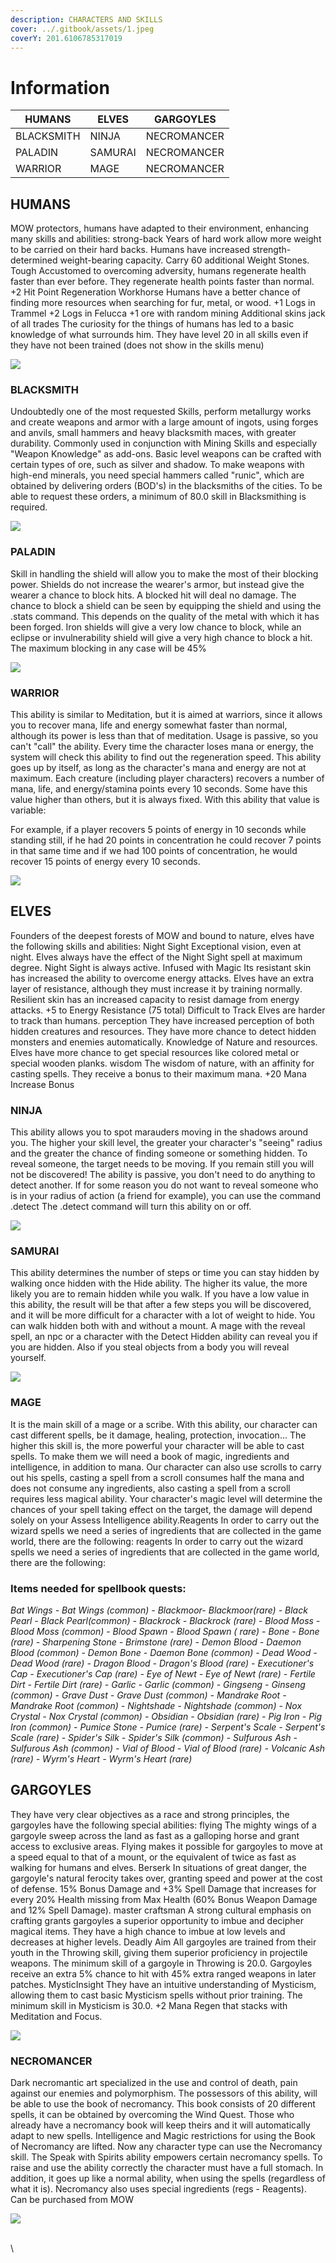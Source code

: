 ```yaml
---
description: CHARACTERS AND SKILLS
cover: ../.gitbook/assets/1.jpeg
coverY: 201.6106785317019
---
```


# Information



| HUMANS     | ELVES   | GARGOYLES   |
| ---------- | ------- | ----------- |
| BLACKSMITH | NINJA   | NECROMANCER |
| PALADIN    | SAMURAI | NECROMANCER |
| WARRIOR    | MAGE    | NECROMANCER |



## HUMANS



MOW protectors, humans have adapted to their environment, enhancing many skills and abilities: strong-back Years of hard work allow more weight to be carried on their hard backs. Humans have increased strength-determined weight-bearing capacity. Carry 60 additional Weight Stones. Tough Accustomed to overcoming adversity, humans regenerate health faster than ever before. They regenerate health points faster than normal. +2 Hit Point Regeneration Workhorse Humans have a better chance of finding more resources when searching for fur, metal, or wood. +1 Logs in Trammel +2 Logs in Felucca +1 ore with random mining Additional skins jack of all trades The curiosity for the things of humans has led to a basic knowledge of what surrounds him. They have level 20 in all skills even if they have not been trained (does not show in the skills menu)

![](../.gitbook/assets/ultima-online-ultima-online-1301191110.jpg)





### BLACKSMITH

Undoubtedly one of the most requested Skills, perform metallurgy works and create weapons and armor with a large amount of ingots, using forges and anvils, small hammers and heavy blacksmith maces, with greater durability. Commonly used in conjunction with Mining Skills and especially "Weapon Knowledge" as add-ons. Basic level weapons can be crafted with certain types of ore, such as silver and shadow. To make weapons with high-end minerals, you need special hammers called "runic", which are obtained by delivering orders (BOD's) in the blacksmiths of the cities. To be able to request these orders, a minimum of 80.0 skill in Blacksmithing is required.

![](../.gitbook/assets/Flag\_blacksmithy.gif)

### PALADIN

Skill in handling the shield will allow you to make the most of their blocking power. Shields do not increase the wearer's armor, but instead give the wearer a chance to block hits. A blocked hit will deal no damage. The chance to block a shield can be seen by equipping the shield and using the .stats command. This depends on the quality of the metal with which it has been forged. Iron shields will give a very low chance to block, while an eclipse or invulnerability shield will give a very high chance to block a hit. The maximum blocking in any case will be 45%

![](<../.gitbook/assets/Escudo (1).gif>)





### WARRIOR

This ability is similar to Meditation, but it is aimed at warriors, since it allows you to recover mana, life and energy somewhat faster than normal, although its power is less than that of meditation. Usage is passive, so you can't "call" the ability. Every time the character loses mana or energy, the system will check this ability to find out the regeneration speed. This ability goes up by itself, as long as the character's mana and energy are not at maximum. Each creature (including player characters) recovers a number of mana, life, and energy/stamina points every 10 seconds. Some have this value higher than others, but it is always fixed. With this ability that value is variable:

For example, if a player recovers 5 points of energy in 10 seconds while standing still, if he had 20 points in concentration he could recover 7 points in that same time and if we had 100 points of concentration, he would recover 15 points of energy every 10 seconds.



![](../.gitbook/assets/Flag\_focus.gif)

## ELVES

Founders of the deepest forests of MOW and bound to nature, elves have the following skills and abilities: Night Sight Exceptional vision, even at night. Elves always have the effect of the Night Sight spell at maximum degree. Night Sight is always active. Infused with Magic Its resistant skin has increased the ability to overcome energy attacks. Elves have an extra layer of resistance, although they must increase it by training normally. Resilient skin has an increased capacity to resist damage from energy attacks. +5 to Energy Resistance (75 total) Difficult to Track Elves are harder to track than humans. perception They have increased perception of both hidden creatures and resources. They have more chance to detect hidden monsters and enemies automatically. Knowledge of Nature and resources. Elves have more chance to get special resources like colored metal or special wooden planks. wisdom The wisdom of nature, with an affinity for casting spells. They receive a bonus to their maximum mana. +20 Mana Increase Bonus

### NINJA

This ability allows you to spot marauders moving in the shadows around you. The higher your skill level, the greater your character's "seeing" radius and the greater the chance of finding someone or something hidden. To reveal someone, the target needs to be moving. If you remain still you will not be discovered! The ability is passive, you don't need to do anything to detect another. If for some reason you do not want to reveal someone who is in your radius of action (a friend for example), you can use the command .detect The .detect command will turn this ability on or off.

![](../.gitbook/assets/Detectaroculto.gif)

### SAMURAI

This ability determines the number of steps or time you can stay hidden by walking once hidden with the Hide ability. The higher its value, the more likely you are to remain hidden while you walk. If you have a low value in this ability, the result will be that after a few steps you will be discovered, and it will be more difficult for a character with a lot of weight to hide. You can walk hidden both with and without a mount. A mage with the reveal spell, an npc or a character with the Detect Hidden ability can reveal you if you are hidden. Also if you steal objects from a body you will reveal yourself.

![](../.gitbook/assets/Flag\_stealth.gif)

### MAGE

It is the main skill of a mage or a scribe. With this ability, our character can cast different spells, be it damage, healing, protection, invocation... The higher this skill is, the more powerful your character will be able to cast spells. To make them we will need a book of magic, ingredients and intelligence, in addition to mana. Our character can also use scrolls to carry out his spells, casting a spell from a scroll consumes half the mana and does not consume any ingredients, also casting a spell from a scroll requires less magical ability. Your character's magic level will determine the chances of your spell taking effect on the target, the damage will depend solely on your Assess Intelligence ability.Reagents In order to carry out the wizard spells we need a series of ingredients that are collected in the game world, there are the following: reagents In order to carry out the wizard spells we need a series of ingredients that are collected in the game world, there are the following:&#x20;



### Items needed for spellbook quests:

_Bat Wings - Bat Wings (common) - Blackmoor- Blackmoor(rare) - Black Pearl - Black Pearl(common) - Blackrock - Blackrock (rare) - Blood Moss - Blood Moss (common) - Blood Spawn - Blood Spawn ( rare) - Bone - Bone (rare) - Sharpening Stone - Brimstone (rare) - Demon Blood - Daemon Blood (common) - Demon Bone - Daemon Bone (common) - Dead Wood - Dead Wood (rare) - Dragon Blood - Dragon's Blood (rare) - Executioner's Cap - Executioner's Cap (rare) - Eye of Newt - Eye of Newt (rare) - Fertile Dirt - Fertile Dirt (rare) - Garlic - Garlic (common) - Gingseng - Ginseng (common) - Grave Dust - Grave Dust (common) - Mandrake Root - Mandrake Root (common) - Nightshade - Nightshade (common) - Nox Crystal - Nox Crystal (common) - Obsidian - Obsidian (rare) - Pig Iron - Pig Iron (common) - Pumice Stone - Pumice (rare) - Serpent's Scale - Serpent's Scale (rare) - Spider's Silk - Spider's Silk (common) - Sulfurous Ash - Sulfurous Ash (common) - Vial of Blood - Vial of Blood (rare) - Volcanic Ash (rare) - Wyrm's Heart - Wyrm's Heart (rare)_

## GARGOYLES

They have very clear objectives as a race and strong principles, the gargoyles have the following special abilities: flying The mighty wings of a gargoyle sweep across the land as fast as a galloping horse and grant access to exclusive areas. Flying makes it possible for gargoyles to move at a speed equal to that of a mount, or the equivalent of twice as fast as walking for humans and elves. Berserk In situations of great danger, the gargoyle's natural ferocity takes over, granting speed and power at the cost of defense. 15% Bonus Damage and +3% Spell Damage that increases for every 20% Health missing from Max Health (60% Bonus Weapon Damage and 12% Spell Damage). master craftsman A strong cultural emphasis on crafting grants gargoyles a superior opportunity to imbue and decipher magical items. They have a high chance to imbue at low levels and decreases at higher levels. Deadly Aim All gargoyles are trained from their youth in the Throwing skill, giving them superior proficiency in projectile weapons. The minimum skill of a gargoyle in Throwing is 20.0. Gargoyles receive an extra 5% chance to hit with 45% extra ranged weapons in later patches. MysticInsight They have an intuitive understanding of Mysticism, allowing them to cast basic Mysticism spells without prior training. The minimum skill in Mysticism is 30.0. +2 Mana Regen that stacks with Meditation and Focus.

![](../.gitbook/assets/Magia.gif)

### NECROMANCER

Dark necromantic art specialized in the use and control of death, pain against our enemies and polymorphism. The possessors of this ability, will be able to use the book of necromancy. This book consists of 20 different spells, it can be obtained by overcoming the Wind Quest. Those who already have a necromancy book will keep theirs and it will automatically adapt to new spells. Intelligence and Magic restrictions for using the Book of Necromancy are lifted. Now any character type can use the Necromancy skill. The Speak with Spirits ability empowers certain necromancy spells. To raise and use the ability correctly the character must have a full stomach. In addition, it goes up like a normal ability, when using the spells (regardless of what it is). Necromancy also uses special ingredients (regs - Reagents). Can be purchased from MOW

![](../.gitbook/assets/Nigromancia.gif)

\
\
